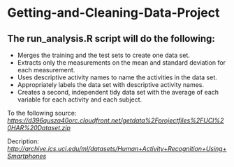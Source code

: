 Getting-and-Cleaning-Data-Project
=================================

The run_analysis.R script will do the following: 
--------------------------------------------------------------------------------------
- Merges the training and the test sets to create one data set.
- Extracts only the measurements on the mean and standard deviation for each measurement. 
- Uses descriptive activity names to name the activities in the data set.
- Appropriately labels the data set with descriptive activity names. 
- Creates a second, independent tidy data set with the average of each variable for each activity and each subject. 

To the following source: *https://d396qusza40orc.cloudfront.net/getdata%2Fprojectfiles%2FUCI%20HAR%20Dataset.zip*

Decription: *http://archive.ics.uci.edu/ml/datasets/Human+Activity+Recognition+Using+Smartphones*


